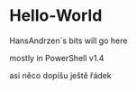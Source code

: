 # Hello-World
HansAndrzen´s bits will go here

mostly in PowerShell
v1.4

asi něco dopíšu
ještě řádek